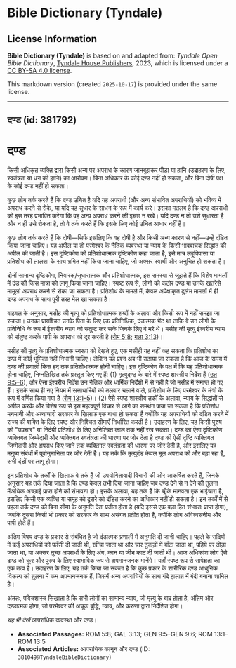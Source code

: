 # Bible Dictionary (Tyndale)

## License Information

**Bible Dictionary (Tyndale)** is based on and adapted from: _Tyndale Open Bible Dictionary_, [Tyndale House Publishers](https://tyndaleopenresources.com/), 2023, which is licensed under a [CC BY-SA 4.0 license](https://creativecommons.org/licenses/by-sa/4.0/legalcode.en).

This markdown version (created `2025-10-17`) is provided under the same license.



--------------------------------

## दण्ड (id: 381792)

दण्ड
====

किसी अधिकृत व्यक्ति द्वारा किसी अन्य पर अपराध के कारण जानबूझकर पीड़ा या हानि (उदाहरण के लिए, स्वतंत्रता या धन की हानि) का आरोपण। बिना अधिकार के कोई दण्ड नहीं हो सकता, और बिना दोषी पक्ष के कोई दण्ड नहीं हो सकता। 

कुछ लोग तर्क करते हैं कि दण्ड उचित है यदि यह अपराधी (और अन्य संभावित अपराधियों) को भविष्य में अपराध करने से रोके, या यदि यह सुधार के साधन के रूप में कार्य करे। इसका मतलब है कि दण्ड अपराधी को इस तरह प्रभावित करेगा कि वह अन्य अपराध करने की इच्छा न रखे। यदि दण्ड न तो उसे सुधारता है और न ही उसे रोकता है, तो वे तर्क करते हैं कि इसके लिए कोई उचित आधार नहीं है।

कुछ लोग तर्क करते हैं कि दोषी—सिर्फ इसलिए कि वह दोषी है और किसी अन्य कारण से नहीं—उन्हें दंडित किया जाना चाहिए। यह अपील या तो परमेश्वर के नैतिक व्यवस्था या न्याय के किसी भाववाचक सिद्धांत की अपील की जाती है। इस दृष्टिकोण को प्रतिशोधात्मक दृष्टिकोण कहा जाता है, इसे मात्र लहूपिपासा या प्रतिशोध की लालसा के साथ भ्रमित नहीं किया जाना चाहिए, जो अक्सर स्वार्थी और अनुचित हो सकता है।

दोनों सामान्य दृष्टिकोण, निवारक/सुधारात्मक और प्रतिशोधात्मक, इस समस्या से जूझते हैं कि विशेष मामलों में दंड की किस मात्रा को लागू किया जाना चाहिए। स्पष्ट रूप से, लोगों को कठोर दण्ड या उनके खतरेसे मामूली अपराध करने से रोका जा सकता है। प्रतिशोध के मामले में, केवल अपेक्षाकृत दुर्लभ मामलों में ही दण्ड अपराध के साथ पूरी तरह मेल खा सकता है।

बाइबल के अनुसार, मसीह की मृत्यु को प्रतिशोधात्मक शब्दों के अलावा और किसी रूप में नहीं समझा जा सकता। उनका प्रायश्चित उनके पिता के लिए एक प्रतिनिधिक, दंडात्मक भेंट था ताकि वे उन लोगों के प्रतिनिधि के रूप में ईश्वरीय न्याय को संतुष्ट कर सकें जिनके लिए वे मरे थे। मसीह की मृत्यु ईश्वरीय न्याय को संतुष्ट करके पापी के अपराध को दूर करती है ([रोम 5:8](https://ref.ly/Rom5:8); [गला 3:13](https://ref.ly/Gal3:13))। 

मसीह की मृत्यु के प्रतिशोधात्मक स्वरूप को देखते हुए, एक मसीही यह नहीं कह सकता कि प्रतिशोध का दण्ड में कोई भूमिका नहीं निभानी चाहिए। लेकिन यह प्रश्न अब भी उठाया जा सकता है कि आज के समय में दण्ड की प्रणाली किस हद तक प्रतिशोधात्मक होनी चाहिए। इस दृष्टिकोण के पक्ष में कि यह प्रतिशोधात्मक होना चाहिए, निम्नलिखित तर्क प्रस्तुत किए गए हैं: (1\) मृत्युदण्ड के बारे में स्पष्ट शास्त्रीय निर्देश हैं ([उत 9:5–6](https://ref.ly/Gen9:5-Gen9:6)), और ऐसा ईश्वरीय निर्देश उन नैतिक और धार्मिक निर्देशों में से नहीं है जो मसीह में समाप्त हो गए हैं। इसके साथ ही नए नियम में सत्ताधारियों को तलवार चलाने वाले, प्रतिशोध के लिए परमेश्वर के मंत्री के रूप में वर्णित किया गया है ([रोम 13:1–5](https://ref.ly/Rom13:1-Rom13:5))। (2\) ऐसे स्पष्ट शास्त्रीय तर्कों के अलावा, न्याय के सिद्धांतों से अपील करके और विशेष रूप से इस महत्वपूर्ण विचार से आगे का समर्थन पाया जा सकता है कि प्रतिशोध मनमानी और अत्याचारी सरकार के खिलाफ एक बाधा हो सकता है क्योंकि यह अपराधियों को दंडित करने में राज्य की शक्ति के लिए स्पष्ट और निश्चित सीमाएँ निर्धारित करती है। उदाहरण के लिए, यह किसी पुरुष को "उपचार" या निर्दयी प्रतिशोध के लिए अनिश्चित काल तक नहीं रख सकता। दण्ड का ऐसा दृष्टिकोण व्यक्तिगत जिम्मेदारी और व्यक्तिगत स्वतंत्रता की धारणा पर जोर देता है दण्ड की ऐसी दृष्टि व्यक्तिगत जिम्मेदारी और अपराध किए जाने तक व्यक्तिगत स्वतंत्रता की धारणा पर जोर देती है, और इसलिए यह मनुष्य संबंधों में पूर्वानुमानिता पर जोर देती है। यह तर्क कि मृत्युदंड केवल मूल अपराध को और बढ़ा रहा है, सभी दंडों पर लागू होगा।

इन प्रतिशोध के तर्कों के खिलाफ वे तर्क हैं जो उपयोगितावादी विचारों की ओर आकर्षित करते हैं, जिनके अनुसार यह तर्क दिया जाता है कि दण्ड केवल तभी दिया जाना चाहिए जब दण्ड देने से न देने की तुलना मेंअधिक अच्छाई प्राप्त होने की संभावना हो। इसके अलावा, यह तर्क है कि चूँकि मानवता एक भाईचारा है, इसलिए किसी एक व्यक्ति या समूह को दूसरे को दंडित करने का अधिकार नहीं हो सकता है। इन तर्कों में से पहला तर्क दण्ड को बिना सीमा के अनुमति देता प्रतीत होता है (यदि इससे एक बड़ा हित संभवतः प्राप्त होगा), जबकि दूसरा किसी भी प्रकार की सरकार के साथ असंगत प्रतीत होता है, क्योंकि लोग अविश्वसनीय और पापी होते हैं।

अंतिम विषय दण्ड के प्रकार से संबंधित है जो दंडात्मक प्रणाली में अनुमति दी जानी चाहिए। पहले के सदियों में कई अपराधियों को फाँसी दी जाती थी, खींचा जाता था और चार टुकड़ों में बाँटा जाता था, पहिये पर तोड़ा जाता था, या अक्सर तुच्छ अपराधों के लिए अंग, कान या जीभ काट दी जाती थी। आज अधिकांश लोग ऐसे दण्ड को क्रूर और पुरुष के लिए स्वाभाविक रूप से अपमानजनक मानेंगे। यहाँ स्पष्ट रूप से सापेक्षता का एक तत्व है। उदाहरण के लिए, यह तर्क किया जा सकता है कि कुछ प्रकार के शारीरिक दण्ड आधुनिक विकल्प की तुलना में कम अपमानजनक हैं, जिसमें अन्य अपराधियों के साथ गंदे हालात में बंदी बनाना शामिल है।

अंततः, पवित्रशास्त्र सिखाता है कि सभी लोगों का सामान्य न्याय, जो मृत्यु के बाद होता है, अंतिम और दण्डात्मक होगा, जो परमेश्वर की अचूक बुद्धि, न्याय, और करुणा द्वारा निर्देशित होगा।

*यह भी देखें* आपराधिक व्यवस्था और दण्ड।

* **Associated Passages:** ROM 5:8; GAL 3:13; GEN 9:5–GEN 9:6; ROM 13:1–ROM 13:5
* **Associated Articles:** आपराधिक कानून और दण्ड (ID: `381049@TyndaleBibleDictionary`)

